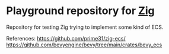 # Playground repository for [Zig](https://ziglang.org/)

Repository for testing Zig trying to implement some kind of ECS.

References:
https://github.com/prime31/zig-ecs/
https://github.com/bevyengine/bevy/tree/main/crates/bevy_ecs
